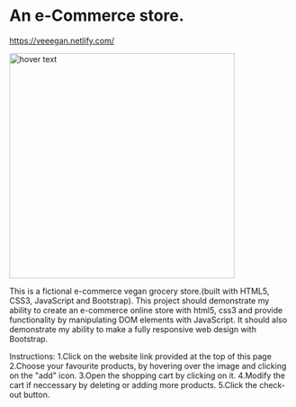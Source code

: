 <h1 align="left">
  An e-Commerce store.
  </h1>

https://veeegan.netlify.com/


<p align="left">
  <img src="https://cdn-images-1.medium.com/max/1200/1*eUFJ5BNpw3xSZxK3BhVHxw.jpeg" width="400" title="hover text">
</p>


<p align="left">This is a fictional e-commerce vegan grocery store.(built with HTML5, CSS3, JavaScript and Bootstrap). This project should demonstrate my ability to create an e-commerce online store with html5, css3 and provide functionality by manipulating DOM elements with JavaScript. It should also demonstrate my ability to make a fully responsive web design with Bootstrap.</p>

Instructions: 1.Click on the website link provided at the top of this page
              2.Choose your favourite products, by hovering over the image and clicking on the "add" icon.
              3.Open the shopping cart by clicking on it.
              4.Modify the cart if neccessary by deleting or adding more products.
              5.Click the check-out button.
              
